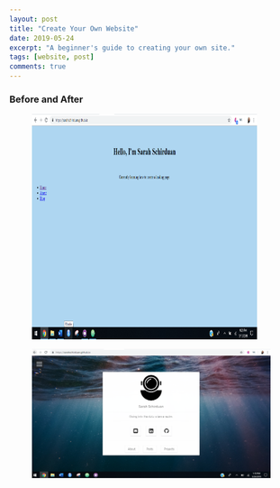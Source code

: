 ```yaml
---
layout: post
title: "Create Your Own Website"
date: 2019-05-24
excerpt: "A beginner's guide to creating your own site."
tags: [website, post]
comments: true
---
```


### Before and After

<figure>
  <a href="/assets/img/beforeweb2.png"><img src="/assets/img/beforeweb2.png" width="400" height="400"></a>
</figure>

<figure>
  <a href="/assets/img/afterweb.png"><img src="/assets/img/afterweb.png"></a>
</figure>

